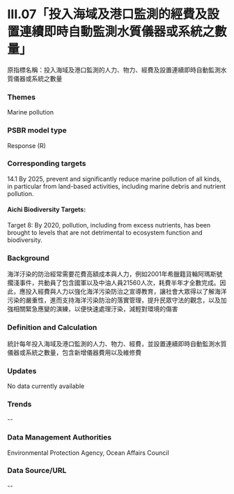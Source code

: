 # III.07「投入海域及港口監測的經費及設置連續即時自動監測水質儀器或系統之數量」
原指標名稱：投入海域及港口監測的人力、物力、經費及設置連續即時自動監測水質儀器或系統之數量

<script type="text/javascript" src="http://cdn.mathjax.org/mathjax/latest/MathJax.js?config=TeX-AMS-MML_HTMLorMML"></script>

### Themes
Marine pollution
### PSBR model type
Response (R)
### Corresponding targets
14.1 By 2025, prevent and significantly reduce marine pollution of all kinds, in particular from land-based activities, including marine debris and nutrient pollution.
#### Aichi Biodiversity Targets:
Target 8: By 2020, pollution, including from excess nutrients, has been brought to levels that are not detrimental to ecosystem function and biodiversity.
### Background
海洋汙染的防治經常需要花費高額成本與人力，例如2001年希臘籍貨輪阿瑪斯號擱淺事件，共動員了包含國軍以及中油人員21560人次，耗費半年才全數完成。因此，應投入經費與人力以強化海洋污染防治之宣導教育，讓社會大眾得以了解海洋污染的嚴重性，進而支持海洋污染防治的落實管理，提升民眾守法的觀念，以及加強相關緊急應變的演練，以便快速處理汙染，減輕對環境的傷害
### Definition and Calculation
統計每年投入海域及港口監測的人力、物力、經費，並設置連續即時自動監測水質儀器或系統之數量，包含新增儀器費用以及維修費
### Updates
No data currently available
### Trends
--
### Data Management Authorities
Environmental Protection Agency, Ocean Affairs Council
### Data Source/URL
--